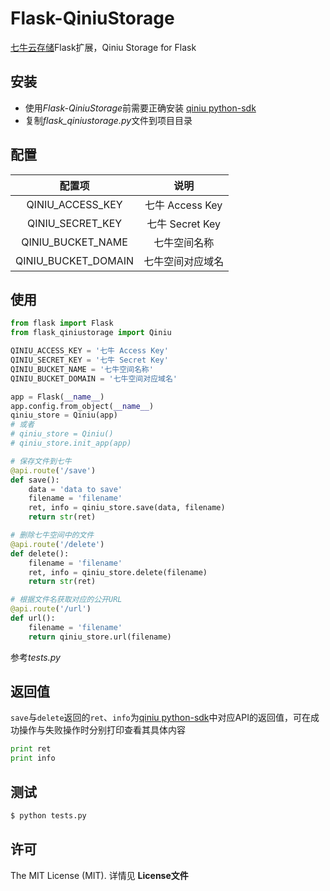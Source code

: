 # Flask-QiniuStorage
[七牛云存储](http://www.qiniu.com/)Flask扩展，Qiniu Storage for Flask

## 安装
- 使用*Flask-QiniuStorage*前需要正确安装 [qiniu python-sdk](https://github.com/qiniu/python-sdk)
- 复制*flask_qiniustorage.py*文件到项目目录

## 配置
| 配置项 | 说明 |
|:--------------------:|:---------------------------:|
| QINIU_ACCESS_KEY | 七牛 Access Key |
| QINIU_SECRET_KEY | 七牛 Secret Key |
| QINIU_BUCKET_NAME | 七牛空间名称 |
| QINIU_BUCKET_DOMAIN | 七牛空间对应域名 |

## 使用
```python
from flask import Flask
from flask_qiniustorage import Qiniu

QINIU_ACCESS_KEY = '七牛 Access Key'
QINIU_SECRET_KEY = '七牛 Secret Key'
QINIU_BUCKET_NAME = '七牛空间名称'
QINIU_BUCKET_DOMAIN = '七牛空间对应域名'

app = Flask(__name__)
app.config.from_object(__name__)
qiniu_store = Qiniu(app)
# 或者
# qiniu_store = Qiniu()
# qiniu_store.init_app(app)

# 保存文件到七牛
@api.route('/save')
def save():
    data = 'data to save'
    filename = 'filename'
    ret, info = qiniu_store.save(data, filename)
    return str(ret)

# 删除七牛空间中的文件
@api.route('/delete')
def delete():
    filename = 'filename'
    ret, info = qiniu_store.delete(filename)
    return str(ret)

# 根据文件名获取对应的公开URL
@api.route('/url')
def url():
    filename = 'filename'
    return qiniu_store.url(filename)
```
参考*tests.py*

## 返回值
`save`与`delete`返回的`ret`、`info`为[qiniu python-sdk](https://github.com/qiniu/python-sdk)中对应API的返回值，可在成功操作与失败操作时分别打印查看其具体内容
```python
print ret
print info
```

## 测试
```python
$ python tests.py
```

## 许可
The MIT License (MIT). 详情见 __License文件__
